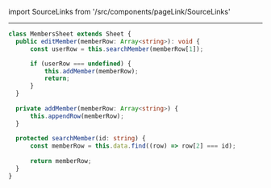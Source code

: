 import SourceLinks from '/src/components/pageLink/SourceLinks'

<SourceLinks component='MembersSheet' type='class' project='attendance-management-system' />

---

```ts title="/src/main.ts"
class MembersSheet extends Sheet {
  public editMember(memberRow: Array<string>): void {
      const userRow = this.searchMember(memberRow[1]);

      if (userRow === undefined) {
          this.addMember(memberRow);
          return;
      }
  }
  
  private addMember(memberRow: Array<string>) {
      this.appendRow(memberRow);
  }
  
  protected searchMember(id: string) {
      const memberRow = this.data.find((row) => row[2] === id);
      
      return memberRow;
  }
}
```